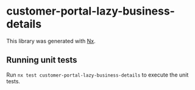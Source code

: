 # customer-portal-lazy-business-details

This library was generated with [Nx](https://nx.dev).

## Running unit tests

Run `nx test customer-portal-lazy-business-details` to execute the unit tests.
